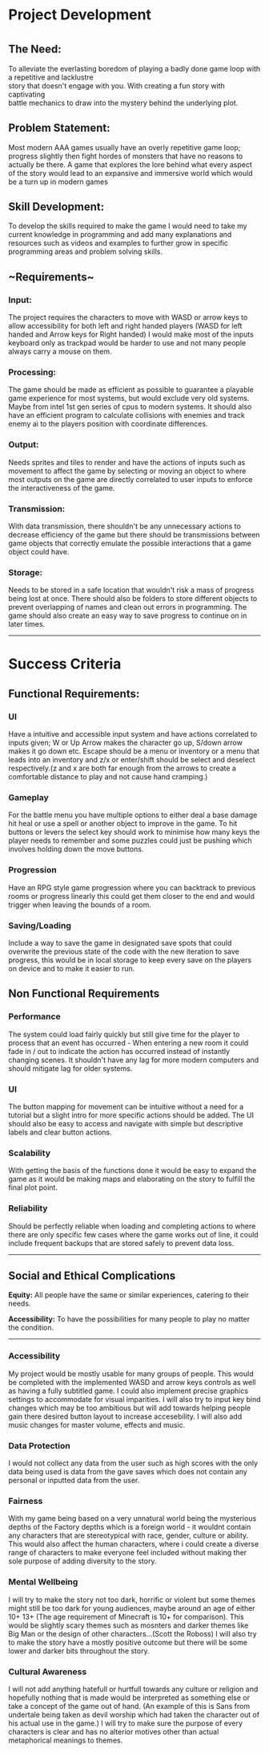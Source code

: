 <h1>Project Development<h1>


<h2>The Need:</h2>
To alleviate the everlasting boredom of playing a badly done game loop with a repetitive and lacklustre <br>
story that doesn't engage with you. With creating a fun story with captivating <br>
battle mechanics to draw into the mystery behind the underlying plot.


<h2>Problem Statement:</h2> Most modern  AAA games usually have an overly repetitive game loop; progress slightly then fight hordes of monsters that have no reasons to actually be there. A game that explores the lore behind what every aspect of the story would lead to an expansive and immersive world which would be a turn up in modern games


<h2>Skill Development:</h2>
To develop the skills required to make the game I would need to take my current knowledge in programming and add many explanations and resources such as videos and examples to further grow in specific programming areas and problem solving skills.


<h2>~Requirements~</h2>
<h3>Input:</h3>
The project requires the characters to move with WASD or arrow keys to allow accessibility for both left and right handed players (WASD for left handed and Arrow keys for Right handed) I would make most of the inputs keyboard only as trackpad would be harder to use and not many people always carry a mouse on them.


<h3>Processing:</h3>
The game should be made as efficient as possible to guarantee a playable game experience for most systems, but would exclude very old systems. Maybe from intel 1st gen series of cpus to modern systems. It should also have an efficient program to calculate collisions with enemies and track enemy ai to the players position with coordinate differences.


<h3>Output:</h3>
Needs sprites and tiles to render and have the actions of inputs such as movement to affect the game by selecting or moving an object to where most outputs on the game are directly correlated to user inputs to enforce the interactiveness of the game.


<h3>Transmission:</h3>
With data transmission, there shouldn't be any unnecessary actions to decrease efficiency of the game but there should be transmissions between game objects that correctly emulate the possible interactions that a game object could have.


<h3>Storage:</h3>
Needs to be stored in a safe location that wouldn't risk a mass of progress being lost at once. There should also be folders to store different objects to prevent overlapping of names and clean out errors in programming. The game should also create an easy way to save progress to continue on in later times.

---

<h1>Success Criteria</h1>

<h2>Functional Requirements:</h2>


<h3>UI</h3>
Have a intuitive and accessible input system and have actions correlated to inputs given; W or Up Arrow makes the character go up, S/down arrow makes it go down etc. Escape should be a menu or inventory or a menu that leads into an inventory and z/x or enter/shift should be select and deselect respectively.(z and x are both far enough from the arrows to create a comfortable distance to play and not cause hand cramping.)


<h3>Gameplay</h3>
For the battle menu you have multiple options to either deal a base damage hit heal or use a spell or another object to improve in the game. To hit buttons or levers the select key should work to minimise how many keys the player needs to remember and some puzzles could just be pushing which involves holding down the move buttons.


<h3>Progression</h3>
Have an RPG style game progression where you can backtrack to previous rooms or progress linearly this could get them closer to the end and would trigger when leaving the bounds of a room.




<h3>Saving/Loading</h3>
Include a way to save the game in designated save spots that could overwrite the previous state of the code with the new iteration to save progress, this would be in local storage to keep every save on the players on device and to make it easier to run.




<h2>Non Functional Requirements</h2>
<h3>Performance</h3>
The system could load fairly quickly but still give time for the player to process that an event has occurred - When entering a new room it could fade in / out to indicate the action has occurred instead of instantly changing scenes. It shouldn't have any lag for more modern computers and should mitigate lag for older systems.


<h3>UI</h3>
The button mapping for movement can be intuitive without a need for a tutorial but a slight intro for more specific actions should be added. The UI should also be easy to access and navigate with simple but descriptive labels and clear button actions.


<h3>Scalability</h3>
With getting the basis of the functions done it would be easy to expand the game as it would be making maps and elaborating on the story to fulfill the final plot point.


<h3>Reliability</h3>
Should be perfectly reliable when loading and completing actions to where there are only specific few cases where the game works out of line, it could include frequent backups that are stored safely to prevent data loss.


---
<h2>Social and Ethical Complications</h2>


**Equity:**
All people have the same or similar experiences, catering to their needs.


**Accessibility:**
To have the possibilities for many people to play no matter the condition.


---

<h3>Accessibility</h3>
My project would be mostly usable for many groups of people. This would be completed with the implemented WASD and arrow keys controls as well as having a fully subtitled game. I could also implement precise graphics settings to accommodate for visual imparities. I will also try to  input key bind changes which may be too ambitious but will add towards helping people gain there desired button layout to increase accesebility. I will also add music changes for master volume, effects and music.

<h3>Data Protection</h3>
I would not collect any data from the user such as high scores with the only data being used is data from the gave saves which does not contain any personal or inputted data from the user.

<h3>Fairness</h3>
With my game being based on a very unnatural world being the mysterious depths of the Factory depths which is a foreign world - it wouldnt contain any characters that are stereotypical with race, gender, culture or ability. This would also affect the human characters, where i could create a diverse range of characters to make everyone feel included without making ther sole purpose of adding diversity to the story.

<h3>Mental Wellbeing</h3>
I will try to make the story not too dark, horrific or violent but some themes might still be too dark for young audiences, maybe around an age of either 10+ 13+ (The age requirement of Minecraft is 10+ for comparison). This would be slightly scary themes such as mosnters and darker themes like Big Man or the design of other characters...(Scott the Roboss) I will also try to make the story have a mostly positive outcome but there will be some lower and darker bits throughout the story.

<h3>Cultural Awareness</h3>
I will not add anything hatefull or hurtfull towards any culture or religion and hopefully nothing that is made would be interpreted as something else or take a concept of the game out of hand. (An example of this is Sans from undertale being taken as devil worship which had taken the character out of his actual use in the game.) I will try to make sure the purpose of every characters is clear and has no alterior motives other than actual metaphorical meanings to themes.